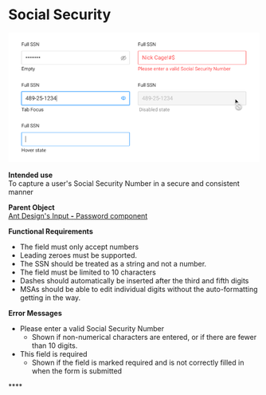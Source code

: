 # Social Security

![](../../.gitbook/assets/full-ssn.png)

**Intended use**  
To capture a user's Social Security Number in a secure and consistent manner

**Parent Object**  
[Ant Design's Input **-** Password component](https://ant.design/components/input/)

**Functional Requirements**

* The field must only accept numbers
* Leading zeroes must be supported.
* The SSN should be treated as a string and not a number.
* The field must be limited to 10 characters
* Dashes should automatically be inserted after the third and fifth digits
* MSAs should be able to edit individual digits without the auto-formatting getting in the way.

**Error Messages**

* Please enter a valid Social Security Number
  * Shown if non-numerical characters are entered, or if there are fewer than 10 digits.
* This field is required
  * Shown if the field is marked required and is not correctly filled in when the form is submitted

\*\*\*\*

